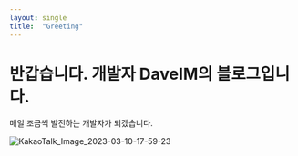 ```yaml
---
layout: single
title:  "Greeting"
---
```


# 반갑습니다. 개발자 DaveIM의 블로그입니다.

매일 조금씩 발전하는 개발자가 되겠습니다.



![KakaoTalk_Image_2023-03-10-17-59-23](/Users/imyeongjin/Desktop/DaveIM.github.io/images/2023-03-18-first/KakaoTalk_Image_2023-03-10-17-59-23.png)
